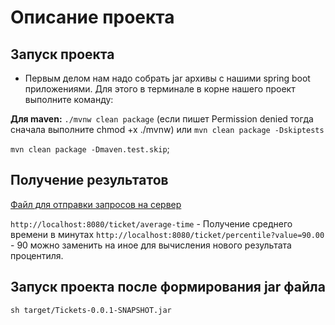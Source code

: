 # Описание проекта

## Запуск проекта

- Первым делом нам надо собрать jar архивы с нашими spring boot приложениями. Для этого в терминале в корне нашего
  проект выполните команду:

**Для maven:** ```./mvnw clean package``` (если пишет Permission denied тогда сначала выполните chmod +x ./mvnw) или
```mvn clean package -Dskiptests```

```mvn clean package -Dmaven.test.skip```;

## Получение результатов

[Файл для отправки запросов на сервер](src/test/java/com/example/tickets/request.http)

`http://localhost:8080/ticket/average-time` - Получение среднего времени в минутах
`http://localhost:8080/ticket/percentile?value=90.00` - 90 можно заменить на иное для вычисления нового результата
процентиля. 

## Запуск проекта после формирования jar файла

`sh target/Tickets-0.0.1-SNAPSHOT.jar`